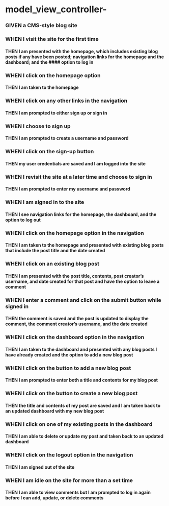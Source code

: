 # model_view_controller-

### GIVEN a CMS-style blog site
### WHEN I visit the site for the first time
#### THEN I am presented with the homepage, which includes existing blog posts if any have been posted; navigation links for the homepage and the dashboard; and the #### option to log in
### WHEN I click on the homepage option
#### THEN I am taken to the homepage
### WHEN I click on any other links in the navigation
#### THEN I am prompted to either sign up or sign in
### WHEN I choose to sign up
#### THEN I am prompted to create a username and password
### WHEN I click on the sign-up button
#### THEN my user credentials are saved and I am logged into the site
### WHEN I revisit the site at a later time and choose to sign in
#### THEN I am prompted to enter my username and password
### WHEN I am signed in to the site
#### THEN I see navigation links for the homepage, the dashboard, and the option to log out
### WHEN I click on the homepage option in the navigation
#### THEN I am taken to the homepage and presented with existing blog posts that include the post title and the date created
### WHEN I click on an existing blog post
#### THEN I am presented with the post title, contents, post creator’s username, and date created for that post and have the option to leave a comment
### WHEN I enter a comment and click on the submit button while signed in
#### THEN the comment is saved and the post is updated to display the comment, the comment creator’s username, and the date created
### WHEN I click on the dashboard option in the navigation
#### THEN I am taken to the dashboard and presented with any blog posts I have already created and the option to add a new blog post
### WHEN I click on the button to add a new blog post
#### THEN I am prompted to enter both a title and contents for my blog post
### WHEN I click on the button to create a new blog post
#### THEN the title and contents of my post are saved and I am taken back to an updated dashboard with my new blog post
### WHEN I click on one of my existing posts in the dashboard
#### THEN I am able to delete or update my post and taken back to an updated dashboard
### WHEN I click on the logout option in the navigation
#### THEN I am signed out of the site
### WHEN I am idle on the site for more than a set time
#### THEN I am able to view comments but I am prompted to log in again before I can add, update, or delete comments

